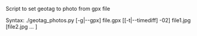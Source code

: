 Script to set geotag to photo from gpx file

Syntax: ./geotag_photos.py [-g|--gpx] file.gpx [[-t|--timediff] -02] file1.jpg [file2.jpg ... ] 

